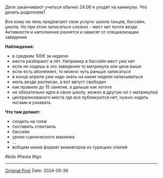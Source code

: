 Дети заканчивают учиться обычно 24.06 и уходят на каникулы. Что делать родителям?

Все кому не лень предлагают свои услуги:  школа танцев, бассейн, школа. Но при этом записаться сложно - мест нет почти везде. Активности и наполнение разнятся и зависят от специализации заведения

**Наблюдения:**
- в среднем 100€ за неделю
- места разбирают в лёт. Например в бассейн мест уже нет
- если не ходишь в это заведение то матрикула или цена выше 
- если есть абонемент, то можно чуть раньше записаться
- в конце апреля уже надо знать на какие недели записываться
- июль везде расписан, а вот август свободен
- как правило до 15 занятия, а дальше как хотите
- не обязательно идти в свою школу, можно в другую но с матрикулой
- централизованого места где все публикуются нет, нужно ходить ногами и узнавать 

**Что там делают:**
- сходить на пляж
- поставить спектакль
- бассейн
- уроки сценического макияжа
- …
- вобщем некий формат аниматоров из турецких отелей

#kids #fiesta #tgn

---
[Original Post](https://t.me/lev2tarragona/2233)
Date: 2024-05-26
